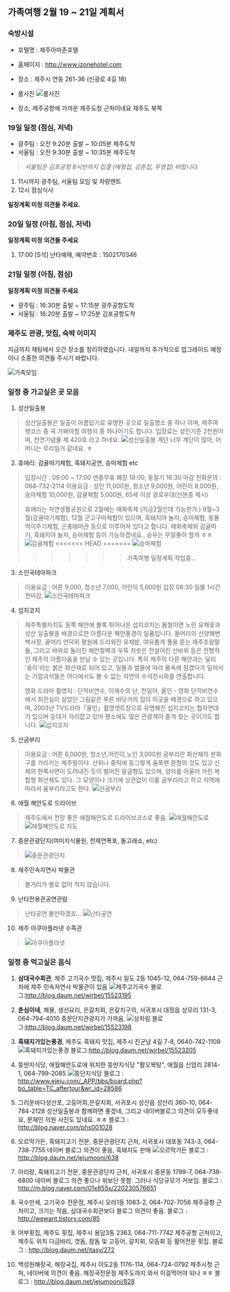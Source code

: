## 가족여행 2월 19 ~ 21일 계획서

### 숙방시설

* 호텔명 : 제주아마존호텔
* 홈페이지 : http://www.izonehotel.com
* 장소 : 제주시 연동 261-36 (신광로 4길 18)

* 룸사진
![룸사진](images/jeju02.png)

* 장소, 제주공항에 가까운 제주도청 근처이네요 제주도 북쪽

### 19일 일정 (점심, 저녁)

* 광주팀 : 오전 9:20분 출발 ~ 10:05분 제주도착
* 서울팀 : 오전 9:30분 출발 ~ 10:35분 제주도착

> *서울팀은 김포공항 8시반까지 집결 (매형집, 강춘집, 우영집) 바랍니다.*

1. 11시까지 광주팀, 서울팀 모임 및 차량렌트
2. 12시 점심식사

**일정계획 미정 의견들 주세요.**

### 20일 일정 (아침, 점심, 저녁)

**일정계획 미정 의견들 주세요**

1. 17:00 [S석] 난타예매, 예약번호 : 1502170346

### 21일 일정 (아침, 점심)

**일정계획 미정 의견들 주세요**

* 광주팀 : 16:30분 출발 ~ 17:15분 광주공항도착
* 서울팀 : 16:20분 출발 ~ 17:25분 김포공항도착

### 제주도 관광, 맛집, 숙박 이미지

지금까지 채팅에서 오간 장소를 정리하였습니다. 내일까지 추가적으로 업그레이드 예정이니 소중한 의견들 주시기 바랍니다.

![가족모임](images/jeju99.png)

### 일정 중 가고싶은 곳 모음

1. 성산일출봉
> 성산일출봉은 일출이 아름답기로 유명한 곳으로 일출명소 중 하나 이며, 제주여행코스 중 꼭 가봐야할 여행지 중 하나이기도 합니다. 입장료는 성인기준 2천원이며, 천연기념물 제 420호 라고 하네요. 
> ![성산일출봉 계단](images/jeju12.png)
> 너무 계단이 많아, 어머니는 무리일거 같네요. ㅎ

2. 휴애리: 감귤따기체험, 흑돼지공연, 승마체험 etc
> 입장시간 : 09:00 ~ 17:00 연중무휴 폐장 18:00, 동절기 16:30 마감
> 전화문의 : 064-732-2114
> 이용요금 : 성인 11,000원, 청소년 9,000원, 어린이 8,000원, 승마체험 10,000원, 감귤체험 5,000원, 65세 이상 경로우대(신분증 제시)
> 
> 휴애리는 자연생활공원으로 2월에는 매화축제 (지금2월인데 가능한가.) 9월~3월(감귤따기체험), 12월 군고구마체험이 있으며, 흑돼지야 놀자, 승마체험, 동물먹이주기체험, 곤충태마관 등으로 이루어져 있다고 합니다. 매화축제와 감귤따기, 흑돼지야 놀자, 승마체험 등이 가능하겠네요.. 승우는 무얼좋아 할까 ㅎㅎ
> ![감귤체험](images/jeju13.png)
<<<<<<< HEAD
=======
> ![승마체험](images/jeju23.png)
>>>>>>> 가족여행 일정계획 작업중...

3. 소인국테마파크
> 이용요금 : 어른 9,000, 청소년 7,000, 어린이 5,000원
> 입장 08:30 일몰 1시간 전마감.
> ![소인국테마파크](images/jeju16.png)

4. 섭지코지
> 제주특별자치도 동쪽 해안에 볼록 튀어나온 섭지코지는 봄철이면 노란 유채꽃과 성산 일출봉을 배경으로한 아름다운 해안풍경이 일품입니다. 들머리의 신양해변백사장, 끝머리 언덕위 평원에 드리워진 유채밭, 여유롭게 풀을 뜯는 제주조랑말들, 그리고 바위로 둘러친 해안절벽과 우뚝 치솟은 전설어린 선바위 등은 전형적인 제주의 아름다움을 만날 수 있는 곳입니다. 특히 제주의 다른 해안과는 달리 '송이'라는 붉은 화산재로 되어 있고, 밀물과 썰물에 따라 물속에 잠겼다가 일어서는 기암괴석들은 어디에서도 볼 수 없는 자연의 수석전시회를 연출합니다.
>
> 영화.드라마 촬영지 : 단적비연수, 이재수의 난, 천일야, 올인 - 영화 단적비연수에서 최진실이 살았던 그림같은 푸른 바닷가의 집이 이곳을 배경으로 하고 있으며, 2003년 TV드라마「올인」촬영셋트장으로 유명해진 섭지코지는 협자연대가 있으며 등대가 자리잡고 있어 평소에도 많은 관광객이 즐겨 찾는 곳이기도 합니다.
> ![섭지코지](images/jeju17.png)

5. 산굼부리
> 이용요금 : 어른 6,000원, 청소년,어린이,노인 3,000원
> 굼부리란 화산체의 분화구를 가리키는 제주말이다. 산위나 중턱에 둥그렇게 움푹팬 환형의 것도 있고 신체의 한쪽사면이 도려내진 듯이 벌어진 말굽형도 있으며, 양자를 아울러 가진 복합형 화산체도 있다. 그 모양이나 크기에 상관없이 이를 굼부리라고 하고 지역에 따라서 움부리라고도 한다.
> ![산굼부리](images/jeju19.png)

6. 애월 해안도로 드라이브
> 제주도에서 전망 좋은 애월해안도로 드라이브코스로 좋음.
> ![애월해안도로](images/jeju20.png)
> ![애월해안도로 지도](images/jeju21.png)

7. 중문관광단지(여미지식물원, 천제연폭포, 돌고래쇼, etc)
> ![중문관광단지](images/jeju22.png)

8. 제주민속자연사 박물관
> 볼거리가 별로 없어 적지 않습니다.

9. 난타전용관공연관람
> 난타공연 볼만하겠죠...
> ![난타공연](images/jeju14.png)

10. 제주 아쿠아플라넷 수족관
> ![아쿠아플라넷](images/jeju15.png)

### 일정 중 먹고싶은 음식

1. **삼대국수회관**, 제주 고기국수 맛집,  제주시 일도 2동 1045-12, 064-759-6644
근처에 제주 민속자연사 박물관이 있음
![제주고기국수](images/jeju04.png)
블로그:http://blog.daum.net/wirbel/15523195

2. **춘심이네**, 해물, 생선요리, 은갈치회, 은갈치구의, 서귀포시 대정읍 상모리 131-3, 064-794-4010
중문단지관광지가 가까움.
![상차림](images/jeju06.png)
블로그:http://blog.daum.net/wirbel/15523198

3. **흑돼지가있는풍경**, 제주도 흑돼지 맛집, 제주시 진군남 4길 7-8, 0640-742-1108
![흑돼지가있는풍경](images/jeju10.png)
블로그:http://blog.daum.net/wirbel/15523205

4. 뚱딴지식당, 애월해안도로에 위치한 뚱딴지식당 "활오복탕", 애월읍 신엄리 2814-1, 064-799-2085
![뚱단지식당](images/jeju09.png)
블로그 : http://www.ejeju.com/_APP/bbs/board.php?bo_table=TC_aftertour&wr_id=28586

5. 그리운바다성산포, 고등어회,은갈치회, 서귀포시 성산읍 성산리 360-10, 064-784-2128
성산일출봉과 함께하면 좋겠네, 그리고 네이버블로그 의견이 모두좋네요, 문재인 의원 사진도 있네요. ㅎㅎ
블로그 : http://blog.naver.com/phs001028

6. 오르막가든, 흑돼지고기 전문, 중문관광단지 근처, 서귀포시 대포동 743-3, 064-738-7755
네이버 블로그 의견이 좋음, 흑돼지도 판매
![오르막가든](images/jeju11.png)
블로그 : http://blog.daum.net/jejumooni/638

7. 아리랑, 흑돼지고기 전문, 중문관광단지 근처, 서귀포시 중문동 1799-7, 064-738-6800
네이버 블로그 의견 좋으나 위보단 못함. 그러나 식당규모가 커보임.
블로그 : http://m.blog.naver.com/01x855x/220230576651

8. 국수만세, 고기국수 전문점, 제주시 오라1동 1083-2, 064-702-7056
제주공항 근처이고, 크기는 작음, 삼대국수회관보다 블로그 의견이 좋음.
블로그 : http://wewant.tistory.com/85

9. 어부횟집, 제주도 횟집, 제주시 용담3동 2363, 064-711-7742
제주공항 근처이고, 제주도 위치 다금바리, 갯돔, 참돔 및 고등어, 갈치회, 모듬회 등 활어전문 횟집.
블로그 : http://blog.daum.net/itasy/272

10. 백성원해장국, 해장국집, 제주시 이도2동 1176-114, 064-724-0792
제주시청 근처, 네이버에 의견이 좋음. 해장국전문점 제주도까지 와서 이걸먹어야 되나 ㅎㅎ
블로그 : http://blog.daum.net/jejumooni/828
